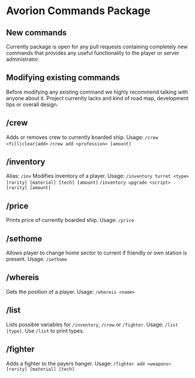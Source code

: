 # Avorion Commands Package
## New commands
Currently package is open for any pull requests containing completely new commands that provides any useful functionality to the player or server administrator.
## Modifying existing commands
Before modifying any existing command we highly recommend talking with anyone about it. Project currenlty lacks and kind of road map, development tips or overall design.
## /crew
Adds or removes crew to currently boarded ship. Usage:
`/crew <fill|clear|add>`
`/crew add <profession> [amount]`
## /inventory
Alias: `/inv`
Modifies inventory of a player. Usage:
`/inventory turret <type> [rarity] [material] [tech] [amount]`
`/inventory upgrade <script> [rarity] [amount]`
## /price
Prints price of currently boarded ship. Usage: `/price`
## /sethome
Allows player to change home sector to current if friendly or own station is present. Usage: `/sethome`
## /whereis
Gets the position of a player. Usage: `/whereis <name>`
## /list
Lists possible variables for `/inventory`, `/crew` or `/fighter`. Usage: `/list [type]`. Use `/list` to print types.
## /fighter
Adds a fighter to the payers hanger. Usage:
`/fighter add <weapons> [rarity] [material] [tech]`
